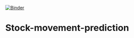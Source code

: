 [![Binder](https://mybinder.org/badge_logo.svg)](https://mybinder.org/v2/gh/omkarudawant/Stock-movement-prediction/master)

# Stock-movement-prediction
